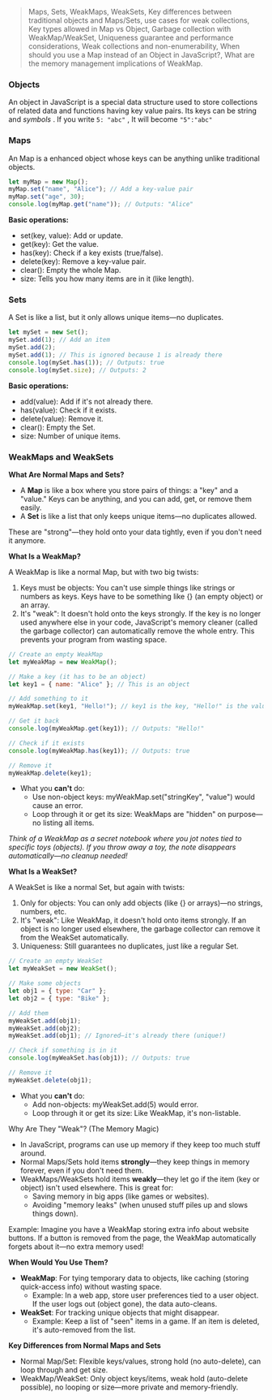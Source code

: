 > Maps, Sets, WeakMaps, WeakSets, Key differences between traditional objects and Maps/Sets, use cases for weak collections, Key types allowed in Map vs Object, Garbage collection with WeakMap/WeakSet, Uniqueness guarantee and performance considerations, Weak collections and non-enumerability, When should you use a Map instead of an Object in JavaScript?, What are the memory management implications of WeakMap.

### Objects

An object in JavaScript is a special data structure used to store collections of related data and functions having key value pairs. Its keys can be string and _symbols_ . If you write `5: "abc"` , It will become `"5":"abc"`

### Maps

An Map is a enhanced object whose keys can be anything unlike traditional objects.

```js
let myMap = new Map();
myMap.set("name", "Alice"); // Add a key-value pair
myMap.set("age", 30);
console.log(myMap.get("name")); // Outputs: "Alice"
```

**Basic operations:**

- set(key, value): Add or update.
- get(key): Get the value.
- has(key): Check if a key exists (true/false).
- delete(key): Remove a key-value pair.
- clear(): Empty the whole Map.
- size: Tells you how many items are in it (like length).

### Sets

A Set is like a list, but it only allows unique items—no duplicates.

```js
let mySet = new Set();
mySet.add(1); // Add an item
mySet.add(2);
mySet.add(1); // This is ignored because 1 is already there
console.log(mySet.has(1)); // Outputs: true
console.log(mySet.size); // Outputs: 2
```

**Basic operations:**

- add(value): Add if it's not already there.
- has(value): Check if it exists.
- delete(value): Remove it.
- clear(): Empty the Set.
- size: Number of unique items.

### WeakMaps and WeakSets

**What Are Normal Maps and Sets?**

- A **Map** is like a box where you store pairs of things: a "key" and a "value." Keys can be anything, and you can add, get, or remove them easily.
- A **Set** is like a list that only keeps unique items—no duplicates allowed.

These are "strong"—they hold onto your data tightly, even if you don't need it anymore.

**What Is a WeakMap?**

A WeakMap is like a normal Map, but with two big twists:

1. Keys must be objects: You can't use simple things like strings or numbers as keys. Keys have to be something like {} (an empty object) or an array.
2. It's "weak": It doesn't hold onto the keys strongly. If the key is no longer used anywhere else in your code, JavaScript's memory cleaner (called the garbage collector) can automatically remove the whole entry. This prevents your program from wasting space.

```javascript
// Create an empty WeakMap
let myWeakMap = new WeakMap();

// Make a key (it has to be an object)
let key1 = { name: "Alice" }; // This is an object

// Add something to it
myWeakMap.set(key1, "Hello!"); // key1 is the key, "Hello!" is the value

// Get it back
console.log(myWeakMap.get(key1)); // Outputs: "Hello!"

// Check if it exists
console.log(myWeakMap.has(key1)); // Outputs: true

// Remove it
myWeakMap.delete(key1);
```

- What you **can't** do:
  - Use non-object keys: myWeakMap.set("stringKey", "value") would cause an error.
  - Loop through it or get its size: WeakMaps are "hidden" on purpose—no listing all items.

_Think of a WeakMap as a secret notebook where you jot notes tied to specific toys (objects). If you throw away a toy, the note disappears automatically—no cleanup needed!_

**What Is a WeakSet?**

A WeakSet is like a normal Set, but again with twists:

1. Only for objects: You can only add objects (like {} or arrays)—no strings, numbers, etc.
2. It's "weak": Like WeakMap, it doesn't hold onto items strongly. If an object is no longer used elsewhere, the garbage collector can remove it from the WeakSet automatically.
3. Uniqueness: Still guarantees no duplicates, just like a regular Set.

```javascript
// Create an empty WeakSet
let myWeakSet = new WeakSet();

// Make some objects
let obj1 = { type: "Car" };
let obj2 = { type: "Bike" };

// Add them
myWeakSet.add(obj1);
myWeakSet.add(obj2);
myWeakSet.add(obj1); // Ignored—it's already there (unique!)

// Check if something is in it
console.log(myWeakSet.has(obj1)); // Outputs: true

// Remove it
myWeakSet.delete(obj1);
```

- What you **can't** do:
  - Add non-objects: myWeakSet.add(5) would error.
  - Loop through it or get its size: Like WeakMap, it's non-listable.

Why Are They "Weak"? (The Memory Magic)

- In JavaScript, programs can use up memory if they keep too much stuff around.
- Normal Maps/Sets hold items **strongly**—they keep things in memory forever, even if you don't need them.
- WeakMaps/WeakSets hold items **weakly**—they let go if the item (key or object) isn't used elsewhere. This is great for:
  - Saving memory in big apps (like games or websites).
  - Avoiding "memory leaks" (when unused stuff piles up and slows things down).

Example: Imagine you have a WeakMap storing extra info about website buttons. If a button is removed from the page, the WeakMap automatically forgets about it—no extra memory used!

**When Would You Use Them?**

- **WeakMap**: For tying temporary data to objects, like caching (storing quick-access info) without wasting space.
  - Example: In a web app, store user preferences tied to a user object. If the user logs out (object gone), the data auto-cleans.
- **WeakSet**: For tracking unique objects that might disappear.
  - Example: Keep a list of "seen" items in a game. If an item is deleted, it's auto-removed from the list.

**Key Differences from Normal Maps and Sets**

- Normal Map/Set: Flexible keys/values, strong hold (no auto-delete), can loop through and get size.
- WeakMap/WeakSet: Only object keys/items, weak hold (auto-delete possible), no looping or size—more private and memory-friendly.
